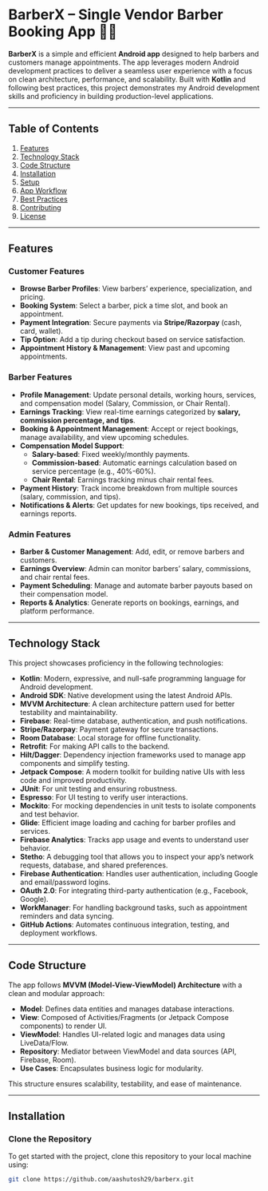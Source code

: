 # **BarberX – Single Vendor Barber Booking App** 💈📲

**BarberX** is a simple and efficient **Android app** designed to help barbers and customers manage appointments. The app leverages modern Android development practices to deliver a seamless user experience with a focus on clean architecture, performance, and scalability. Built with **Kotlin** and following best practices, this project demonstrates my Android development skills and proficiency in building production-level applications.

---

## **Table of Contents**

1. [Features](#features)
2. [Technology Stack](#technology-stack)
3. [Code Structure](#code-structure)
4. [Installation](#installation)
5. [Setup](#setup)
6. [App Workflow](#app-workflow)
7. [Best Practices](#best-practices)
8. [Contributing](#contributing)
9. [License](#license)

---

## **Features**

### **Customer Features**
- **Browse Barber Profiles**: View barbers’ experience, specialization, and pricing.
- **Booking System**: Select a barber, pick a time slot, and book an appointment.
- **Payment Integration**: Secure payments via **Stripe/Razorpay** (cash, card, wallet).
- **Tip Option**: Add a tip during checkout based on service satisfaction.
- **Appointment History & Management**: View past and upcoming appointments.

### **Barber Features**
- **Profile Management**: Update personal details, working hours, services, and compensation model (Salary, Commission, or Chair Rental).
- **Earnings Tracking**: View real-time earnings categorized by **salary, commission percentage, and tips**.
- **Booking & Appointment Management**: Accept or reject bookings, manage availability, and view upcoming schedules.
- **Compensation Model Support**:
    - **Salary-based**: Fixed weekly/monthly payments.
    - **Commission-based**: Automatic earnings calculation based on service percentage (e.g., 40%-60%).
    - **Chair Rental**: Earnings tracking minus chair rental fees.
- **Payment History**: Track income breakdown from multiple sources (salary, commission, and tips).
- **Notifications & Alerts**: Get updates for new bookings, tips received, and earnings reports.

### **Admin Features**
- **Barber & Customer Management**: Add, edit, or remove barbers and customers.
- **Earnings Overview**: Admin can monitor barbers’ salary, commissions, and chair rental fees.
- **Payment Scheduling**: Manage and automate barber payouts based on their compensation model.
- **Reports & Analytics**: Generate reports on bookings, earnings, and platform performance.

---

## **Technology Stack**

This project showcases proficiency in the following technologies:

- **Kotlin**: Modern, expressive, and null-safe programming language for Android development.
- **Android SDK**: Native development using the latest Android APIs.
- **MVVM Architecture**: A clean architecture pattern used for better testability and maintainability.
- **Firebase**: Real-time database, authentication, and push notifications.
- **Stripe/Razorpay**: Payment gateway for secure transactions.
- **Room Database**: Local storage for offline functionality.
- **Retrofit**: For making API calls to the backend.
- **Hilt/Dagger**: Dependency injection frameworks used to manage app components and simplify testing.
- **Jetpack Compose**: A modern toolkit for building native UIs with less code and improved productivity.
- **JUnit**: For unit testing and ensuring robustness.
- **Espresso**: For UI testing to verify user interactions.
- **Mockito**: For mocking dependencies in unit tests to isolate components and test behavior.
- **Glide**: Efficient image loading and caching for barber profiles and services.
- **Firebase Analytics**: Tracks app usage and events to understand user behavior.
- **Stetho**: A debugging tool that allows you to inspect your app’s network requests, database, and shared preferences.
- **Firebase Authentication**: Handles user authentication, including Google and email/password logins.
- **OAuth 2.0**: For integrating third-party authentication (e.g., Facebook, Google).
- **WorkManager**: For handling background tasks, such as appointment reminders and data syncing.
- **GitHub Actions**: Automates continuous integration, testing, and deployment workflows.

---

## **Code Structure**

The app follows **MVVM (Model-View-ViewModel) Architecture** with a clean and modular approach:

- **Model**: Defines data entities and manages database interactions.
- **View**: Composed of Activities/Fragments (or Jetpack Compose components) to render UI.
- **ViewModel**: Handles UI-related logic and manages data using LiveData/Flow.
- **Repository**: Mediator between ViewModel and data sources (API, Firebase, Room).
- **Use Cases**: Encapsulates business logic for modularity.

This structure ensures scalability, testability, and ease of maintenance.

---

## **Installation**

### **Clone the Repository**
To get started with the project, clone this repository to your local machine using:

```bash
git clone https://github.com/aashutosh29/barberx.git

